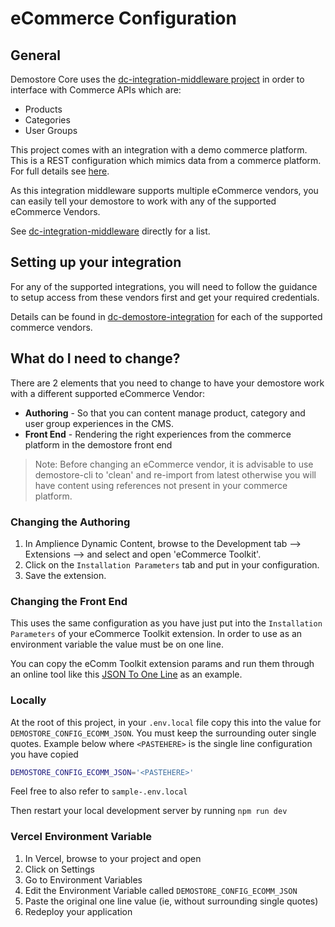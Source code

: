 # eCommerce Configuration

## General
Demostore Core uses the [dc-integration-middleware project](https://github.com/amplience/dc-integration-middleware) in order to interface with Commerce APIs which are:

* Products
* Categories
* User Groups

This project comes with an integration with a demo commerce platform. This is a REST configuration which mimics data from a commerce platform. For full details see [here](https://github.com/amplience/dc-integration-middleware/blob/main/docs/vendor/commerce/rest.md).

As this integration middleware supports multiple eCommerce vendors, you can easily tell your demostore to work with any of the supported eCommerce Vendors.

See [dc-integration-middleware](https://github.com/amplience/dc-integration-middleware) directly for a list.

## Setting up your integration

For any of the supported integrations, you will need to follow the guidance to setup access from these vendors first and get your required credentials.

Details can be found in [dc-demostore-integration](https://github.com/amplience/dc-integration-middleware) for each of the supported commerce vendors.

## What do I need to change?

There are 2 elements that you need to change to have your demostore work with a different supported eCommerce Vendor:

* **Authoring** - So that you can content manage product, category and user group experiences in the CMS.
* **Front End** - Rendering the right experiences from the commerce platform in the demostore front end

> Note: Before changing an eCommerce vendor, it is advisable to use demostore-cli to 'clean' and re-import from latest otherwise you will have content using references not present in your commerce platform.

### Changing the Authoring

1) In Amplience Dynamic Content, browse to the Development tab --> Extensions --> and select and open 'eCommerce Toolkit'.
2) Click on the `Installation Parameters` tab and put in your configuration.
3) Save the extension.


### Changing the Front End

This uses the same configuration as you have just put into the `Installation Parameters` of your eCommerce Toolkit extension. In order to use as an environment variable the value must be on one line.

You can copy the eComm Toolkit extension params and run them through an online tool like this [JSON To One Line](https://www.text-utils.com/json-formatter/) as an example.

### Locally

At the root of this project, in your `.env.local` file copy this into the value for `DEMOSTORE_CONFIG_ECOMM_JSON`.
You must keep the surrounding outer single quotes.
Example below where `<PASTEHERE>` is the single line configuration you have copied

```sh
DEMOSTORE_CONFIG_ECOMM_JSON='<PASTEHERE>'
```

Feel free to also refer to `sample-.env.local`

Then restart your local development server by running `npm run dev`

### Vercel Environment Variable

1) In Vercel, browse to your project and open
2) Click on Settings
3) Go to Environment Variables
4) Edit the Environment Variable called `DEMOSTORE_CONFIG_ECOMM_JSON`
5) Paste the original one line value (ie, without surrounding single quotes)
6) Redeploy your application

